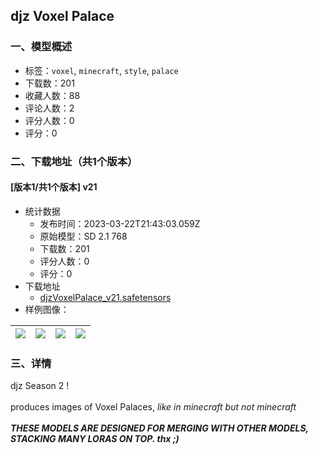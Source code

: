 ## djz Voxel Palace
### 一、模型概述

- 标签：`voxel`, `minecraft`, `style`, `palace`
- 下载数：201
- 收藏人数：88
- 评论人数：2
- 评分人数：0
- 评分：0

### 二、下载地址（共1个版本）

#### [版本1/共1个版本] v21

- 统计数据
  - 发布时间：2023-03-22T21:43:03.059Z
  - 原始模型：SD 2.1 768
  - 下载数：201
  - 评分人数：0
  - 评分：0
- 下载地址
  - [djzVoxelPalace_v21.safetensors](https://civitai.com/api/download/models/27372)
- 样例图像：

| <img src="https://image.civitai.com/xG1nkqKTMzGDvpLrqFT7WA/716e3cf5-ab34-47af-4379-b3a7a0474100/width=450/301321.jpeg" /> | <img src="https://image.civitai.com/xG1nkqKTMzGDvpLrqFT7WA/0ac359ca-d7ce-4d7a-faa3-6ac3cb503600/width=450/301330.jpeg" /> | <img src="https://image.civitai.com/xG1nkqKTMzGDvpLrqFT7WA/f4824156-d8c0-4229-709c-8fff4df38d00/width=450/301329.jpeg" /> | <img src="https://image.civitai.com/xG1nkqKTMzGDvpLrqFT7WA/3418988f-6fb0-4a8f-7934-687bfbae2c00/width=450/301328.jpeg" /> |
| ---- | ---- | ---- | ---- |


### 三、详情
<p>djz Season 2 !<br /><br />produces images of Voxel Palaces, <em>like in minecraft but not minecraft<br /></em><br /><strong><em>THESE MODELS ARE DESIGNED FOR MERGING WITH OTHER MODELS, STACKING MANY LORAS ON TOP. thx ;)</em></strong></p>